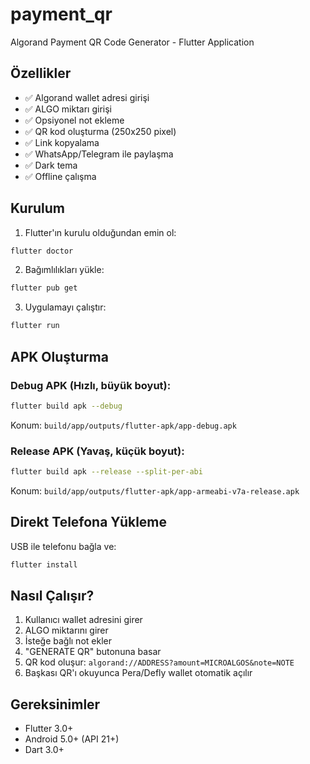# payment_qr

Algorand Payment QR Code Generator - Flutter Application

## Özellikler

- ✅ Algorand wallet adresi girişi
- ✅ ALGO miktarı girişi  
- ✅ Opsiyonel not ekleme
- ✅ QR kod oluşturma (250x250 pixel)
- ✅ Link kopyalama
- ✅ WhatsApp/Telegram ile paylaşma
- ✅ Dark tema
- ✅ Offline çalışma

## Kurulum

1. Flutter'ın kurulu olduğundan emin ol:
```bash
flutter doctor
```

2. Bağımlılıkları yükle:
```bash
flutter pub get
```

3. Uygulamayı çalıştır:
```bash
flutter run
```

## APK Oluşturma

### Debug APK (Hızlı, büyük boyut):
```bash
flutter build apk --debug
```
Konum: `build/app/outputs/flutter-apk/app-debug.apk`

### Release APK (Yavaş, küçük boyut):
```bash
flutter build apk --release --split-per-abi
```
Konum: `build/app/outputs/flutter-apk/app-armeabi-v7a-release.apk`

## Direkt Telefona Yükleme

USB ile telefonu bağla ve:
```bash
flutter install
```

## Nasıl Çalışır?

1. Kullanıcı wallet adresini girer
2. ALGO miktarını girer
3. İsteğe bağlı not ekler
4. "GENERATE QR" butonuna basar
5. QR kod oluşur: `algorand://ADDRESS?amount=MICROALGOS&note=NOTE`
6. Başkası QR'ı okuyunca Pera/Defly wallet otomatik açılır

## Gereksinimler

- Flutter 3.0+
- Android 5.0+ (API 21+)
- Dart 3.0+